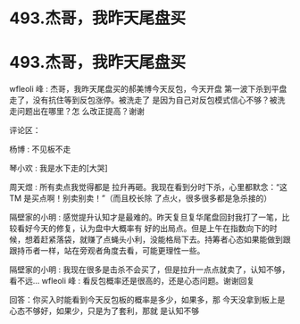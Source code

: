 # 493.杰哥，我昨天尾盘买

# 493.杰哥，我昨天尾盘买

wfleoli 峰 : 杰哥，我昨天尾盘买的郝美博今天反包，今天开盘 第一波下杀到平盘走了，没有抗住等到反包涨停。被洗走了 是因为自己对反包模式信心不够？被洗走问题出在哪里？怎 么改正提高？谢谢

评论区：

杨博 : 不见板不走

琴小欢 : 我是水下走的[大哭]

周天煜 : 所有卖点我觉得都是 拉升再砸。我现在看到分时下杀，心里都默念：“这 TM 是买点啊！别卖别卖！”（而且校长除 了点火，很多很多都是急杀接的）

隔壁家的小明 : 感觉提升认知才是最难的。昨天复旦复华尾盘回封我打了一笔，比较看好今天的修复，认为盘中大概率有 好的出局点。但是上午在指数向下的时候，想着赶紧落袋，就赚了点蝇头小利，没能格局下去。持筹者心态如果能做到跟 跟持币者一样，站在旁观者角度去看，可能更理性一些。

隔壁家的小明 : 我现在很多是击杀不会买了，但是拉升一点点就卖了，认知不够，看不远… wfleoli 峰 : 看反包概率还是很高的，还是心态问题。谢谢回复

回答：你买入时能看到今天反包板的概率是多少，如果多，那 今天没拿到板上是心态不够好，如果少，只是为了套利，那就 是认知不够